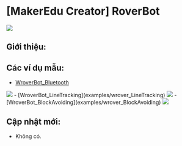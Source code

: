 # [MakerEdu Creator] RoverBot

<img src=image/RoverBot_Bluetooth.png>

## Giới thiệu:

  

## Các ví dụ mẫu:
- [WroverBot_Bluetooth](examples/wrover_Bluetooth)
<img src=image/RoverBot_Bluetooth.png> 
- [WroverBot_LineTracking](examples/wrover_LineTracking)  
<img src=image/RoverBot_LineTracking.png> 
- [WroverBot_BlockAvoiding](examples/wrover_BlockAvoiding)
<img src=image/RoverBot_BlockAvoiding.png> 

## Cập nhật mới:
- Không có.